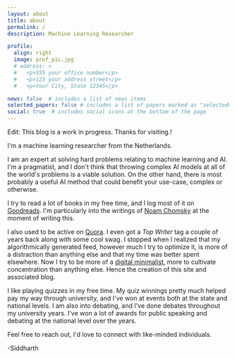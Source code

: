 ```yaml
---
layout: about
title: about
permalink: /
description: Machine Learning Researcher

profile:
  align: right
  image: prof_pic.jpg
  # address: >
  #   <p>555 your office number</p>
  #   <p>123 your address street</p>
  #   <p>Your City, State 12345</p>

news: false  # includes a list of news items
selected_papers: false # includes a list of papers marked as "selected={true}"
social: true  # includes social icons at the bottom of the page
---
```


<!-- Write your biography here. Tell the world about yourself. Link to your favorite [subreddit](http://reddit.com){:target="\_blank"}. You can put a picture in, too. The code is already in, just name your picture `prof_pic.jpg` and put it in the `img/` folder.

Put your address / P.O. box / other info right below your picture. You can also disable any these elements by editing `profile` property of the YAML header of your `_pages/about.md`. Edit `_bibliography/papers.bib` and Jekyll will render your [publications page](/al-folio/publications/) automatically.

Link to your social media connections, too. This theme is set up to use [Font Awesome icons](http://fortawesome.github.io/Font-Awesome/){:target="\_blank"} and [Academicons](https://jpswalsh.github.io/academicons/){:target="\_blank"}, like the ones below. Add your Facebook, Twitter, LinkedIn, Google Scholar, or just disable all of them. -->

Edit: This blog is a work in progress. Thanks for visiting.!

I'm a machine learning researcher from the Netherlands.

I am an expert at solving hard problems relating to machine learning and AI. I'm a pragmatist, and I don't think that throwing complex AI models at all of the world's problems is a viable solution. On the other hand, there is most probably a useful AI method that could benefit your use-case, complex or otherwise. 

I try to read a lot of books in my free time, and I log most of it on [Goodreads](https://www.goodreads.com/user/show/22339774-siddharth-ravi). I'm particularly into the writings of [Noam Chomsky](https://www.goodreads.com/book/show/194805.Understanding_Power?ac=1&from_search=true&qid=g5McUTzLFO&rank=5) at the moment of writing this.

I also used to be active on [Quora](https://www.quora.com/profile/Siddharth-Ravi-2). I even got a *Top Writer* tag a couple of years back along with some cool swag. I stopped when I realized that my algorithmically generated feed, however much I try to optimize it, is more of a distraction than anything else and that my time was better spent elsewhere.  Now I try to be more of a [digital minimalist](https://www.calnewport.com/blog/2016/12/18/on-digital-minimalism/), more to cultivate concentration than anything else. Hence the creation of this site and associated blog.

I like playing quizzes in my free time. My quiz winnings pretty much helped pay my way through university, and I've won at events both at the state and national levels. I am also into debating, and I've done debates throughout my university years. I've won a lot of awards for public speaking and debating at the national level over the years.

Feel free to reach out, I'd love to connect with like-minded individuals.

-Siddharth


